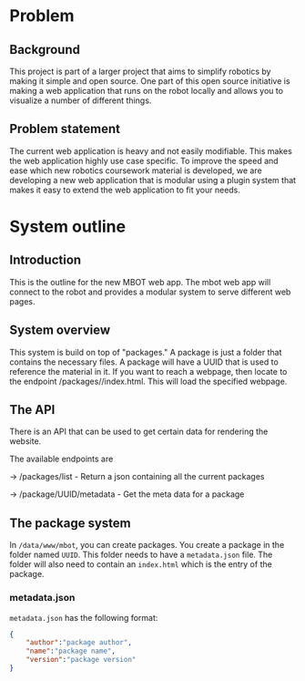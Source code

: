 
# Problem

## Background 

This project is part of a larger project that aims to simplify robotics by making it simple and open source. One part of 
this open source initiative is making a web application that runs on the robot locally and allows you to visualize a number
of different things.

## Problem statement

The current web application is heavy and not easily modifiable. This makes the web application highly use case specific. 
To improve the speed and ease which new robotics coursework material is developed, we are developing a new web application
that is modular using a plugin system that makes it easy to extend the web application to fit your needs. 

# System outline

## Introduction

This is the outline for the new MBOT web app. The mbot web app will connect to the robot and provides a modular system to serve different web pages.

## System overview

This system is build on top of "packages." A package is just a folder that contains the necessary files. A package will have a UUID that is used to reference the material in it. If you want to reach a webpage, then locate to the endpoint /packages/<UUID>/index.html. This will load the specified webpage.

## The API 

There is an API that can be used to get certain data for rendering the website. 

The available endpoints are

-> /packages/list - Return a json containing all the current packages

-> /package/UUID/metadata - Get the meta data for a package

## The package system

In `/data/www/mbot`, you can create packages. You create a package in the folder named `UUID`. This folder needs to have a `metadata.json` file. The folder will also need to contain an `index.html` which is the entry of the package.

### metadata.json

`metadata.json` has the following format:

```json
{
    "author":"package author",
    "name":"package name",
    "version":"package version"
}
```